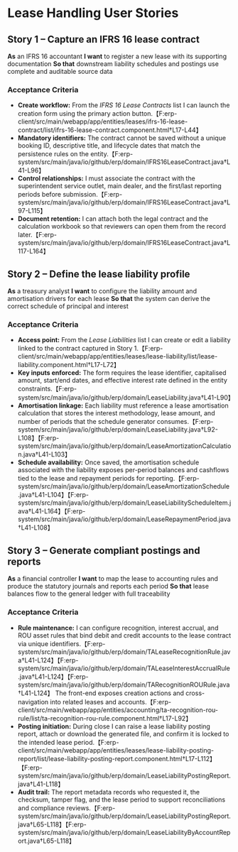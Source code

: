 # Lease Handling User Stories

## Story 1 – Capture an IFRS 16 lease contract
**As** an IFRS 16 accountant
**I want** to register a new lease with its supporting documentation
**So that** downstream liability schedules and postings use complete and auditable source data

### Acceptance Criteria
- **Create workflow:** From the *IFRS 16 Lease Contracts* list I can launch the creation form using the primary action button.【F:erp-client/src/main/webapp/app/entities/leases/ifrs-16-lease-contract/list/ifrs-16-lease-contract.component.html†L17-L44】
- **Mandatory identifiers:** The contract cannot be saved without a unique booking ID, descriptive title, and lifecycle dates that match the persistence rules on the entity.【F:erp-system/src/main/java/io/github/erp/domain/IFRS16LeaseContract.java†L41-L96】
- **Control relationships:** I must associate the contract with the superintendent service outlet, main dealer, and the first/last reporting periods before submission.【F:erp-system/src/main/java/io/github/erp/domain/IFRS16LeaseContract.java†L97-L115】
- **Document retention:** I can attach both the legal contract and the calculation workbook so that reviewers can open them from the record later.【F:erp-system/src/main/java/io/github/erp/domain/IFRS16LeaseContract.java†L117-L164】

## Story 2 – Define the lease liability profile
**As** a treasury analyst
**I want** to configure the liability amount and amortisation drivers for each lease
**So that** the system can derive the correct schedule of principal and interest

### Acceptance Criteria
- **Access point:** From the *Lease Liabilities* list I can create or edit a liability linked to the contract captured in Story 1.【F:erp-client/src/main/webapp/app/entities/leases/lease-liability/list/lease-liability.component.html†L17-L72】
- **Key inputs enforced:** The form requires the lease identifier, capitalised amount, start/end dates, and effective interest rate defined in the entity constraints.【F:erp-system/src/main/java/io/github/erp/domain/LeaseLiability.java†L41-L90】
- **Amortisation linkage:** Each liability must reference a lease amortisation calculation that stores the interest methodology, lease amount, and number of periods that the schedule generator consumes.【F:erp-system/src/main/java/io/github/erp/domain/LeaseLiability.java†L92-L108】【F:erp-system/src/main/java/io/github/erp/domain/LeaseAmortizationCalculation.java†L41-L103】
- **Schedule availability:** Once saved, the amortisation schedule associated with the liability exposes per-period balances and cashflows tied to the lease and repayment periods for reporting.【F:erp-system/src/main/java/io/github/erp/domain/LeaseAmortizationSchedule.java†L41-L104】【F:erp-system/src/main/java/io/github/erp/domain/LeaseLiabilityScheduleItem.java†L41-L164】【F:erp-system/src/main/java/io/github/erp/domain/LeaseRepaymentPeriod.java†L41-L108】

## Story 3 – Generate compliant postings and reports
**As** a financial controller
**I want** to map the lease to accounting rules and produce the statutory journals and reports each period
**So that** lease balances flow to the general ledger with full traceability

### Acceptance Criteria
- **Rule maintenance:** I can configure recognition, interest accrual, and ROU asset rules that bind debit and credit accounts to the lease contract via unique identifiers.【F:erp-system/src/main/java/io/github/erp/domain/TALeaseRecognitionRule.java†L41-L124】【F:erp-system/src/main/java/io/github/erp/domain/TALeaseInterestAccrualRule.java†L41-L124】【F:erp-system/src/main/java/io/github/erp/domain/TARecognitionROURule.java†L41-L124】 The front-end exposes creation actions and cross-navigation into related leases and accounts.【F:erp-client/src/main/webapp/app/entities/accounting/ta-recognition-rou-rule/list/ta-recognition-rou-rule.component.html†L17-L92】
- **Posting initiation:** During close I can raise a lease liability posting report, attach or download the generated file, and confirm it is locked to the intended lease period.【F:erp-client/src/main/webapp/app/entities/leases/lease-liability-posting-report/list/lease-liability-posting-report.component.html†L17-L112】【F:erp-system/src/main/java/io/github/erp/domain/LeaseLiabilityPostingReport.java†L41-L118】
- **Audit trail:** The report metadata records who requested it, the checksum, tamper flag, and the lease period to support reconciliations and compliance reviews.【F:erp-system/src/main/java/io/github/erp/domain/LeaseLiabilityPostingReport.java†L65-L118】【F:erp-system/src/main/java/io/github/erp/domain/LeaseLiabilityByAccountReport.java†L65-L118】

